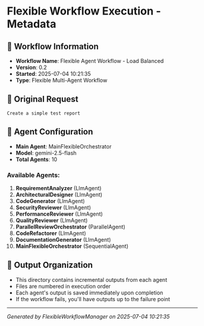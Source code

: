 # Flexible Workflow Execution - Metadata

## 🚀 Workflow Information
- **Workflow Name**: Flexible Agent Workflow - Load Balanced
- **Version**: 0.2
- **Started**: 2025-07-04 10:21:35
- **Type**: Flexible Multi-Agent Workflow

## 📝 Original Request
```
Create a simple test report
```

## 🤖 Agent Configuration
- **Main Agent**: MainFlexibleOrchestrator
- **Model**: gemini-2.5-flash
- **Total Agents**: 10

### Available Agents:
1. **RequirementAnalyzer** (LlmAgent)
2. **ArchitecturalDesigner** (LlmAgent)
3. **CodeGenerator** (LlmAgent)
4. **SecurityReviewer** (LlmAgent)
5. **PerformanceReviewer** (LlmAgent)
6. **QualityReviewer** (LlmAgent)
7. **ParallelReviewOrchestrator** (ParallelAgent)
8. **CodeRefactorer** (LlmAgent)
9. **DocumentationGenerator** (LlmAgent)
10. **MainFlexibleOrchestrator** (SequentialAgent)

## 📁 Output Organization
- This directory contains incremental outputs from each agent
- Files are numbered in execution order
- Each agent's output is saved immediately upon completion
- If the workflow fails, you'll have outputs up to the failure point

---
*Generated by FlexibleWorkflowManager on 2025-07-04 10:21:35*

